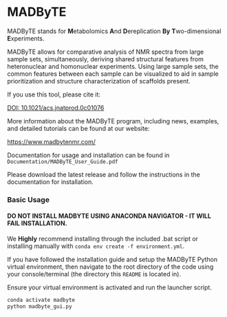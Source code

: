 # MADByTE

MADByTE stands for **M**etabolomics **A**nd **D**ereplication **By** **T**wo-dimensional **E**xperiments.

MADByTE allows for comparative analysis of NMR spectra from large sample sets, simultaneously, deriving shared structural features from heteronuclear and homonuclear experiments. Using large sample sets, the common features between each sample can be visualized to aid in sample prioritization and structure characterization of scaffolds present.

If you use this tool, please cite it:

[DOI: 10.1021/acs.jnatprod.0c01076](https://doi.org/10.1021/acs.jnatprod.0c01076)

More information about the MADByTE program, including news, examples, and detailed tutorials can be found at our website:

https://www.madbytenmr.com/

Documentation for usage and installation can be found in `Documentation/MADByTE_User_Guide.pdf`

Please download the latest release and follow the instructions in the documentation for installation.

### Basic Usage

#### DO NOT INSTALL MADBYTE USING ANACONDA NAVIGATOR - IT WILL FAIL INSTALLATION. 

We **Highly** recommend installing through the included .bat script or installing manually with `conda env create -f environment.yml`. 

If you have followed the installation guide and setup the MADByTE Python virtual environment, then navigate to the root directory of the code using your console/terminal (the directory this `README` is located in).

Ensure your virtual environment is activated and run the launcher script.

```bash
conda activate madbyte
python madbyte_gui.py
```

